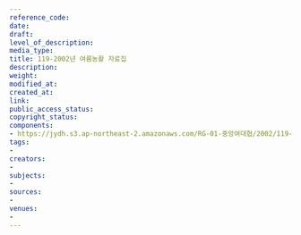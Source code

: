 ```yaml
---
reference_code: 
date: 
draft: 
level_of_description: 
media_type: 
title: 119-2002년 여름농활 자료집
description: 
weight: 
modified_at: 
created_at: 
link: 
public_access_status: 
copyright_status: 
components:
- https://jydh.s3.ap-northeast-2.amazonaws.com/RG-01-중앙여대협/2002/119-2002년+여름농활+자료집.pdf
tags:
- 
creators:
- 
subjects:
- 
sources:
- 
venues:
- 
---
```

